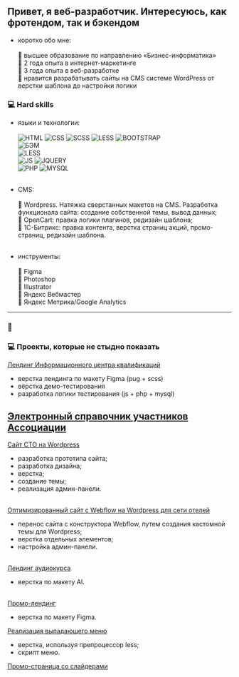 ## Привет, я веб-разработчик. Интересуюсь, как фротендом, так и бэкендом

- коротко обо мне:<br><br>
📍 высшее образование по направлению «Бизнес-информатика»<br>
📍 2 года опыта в интернет-маркетинге<br>
📍 3 года опыта в веб-разработке<br>
📍 нравится разрабатывать сайты на CMS системе WordPress от верстки шаблона до настройки логики

### 💻 Hard skills

- языки и технологии:<br><br>
![HTML](https://img.shields.io/badge/-html-orange)
![CSS](https://img.shields.io/badge/-css-green)
![SCSS](https://img.shields.io/badge/-scss-blueviolet)
![LESS](https://img.shields.io/badge/-less-blue)
![BOOTSTRAP](https://img.shields.io/badge/-bootstrap-blueviolet)<br>
![БЭМ](https://img.shields.io/badge/-bem-blue)<br>
![LESS](https://img.shields.io/badge/-gulp-red)<br>
![JS](https://img.shields.io/badge/-js-yellow)
![JQUERY](https://img.shields.io/badge/-jquery-blue)<br>
![PHP](https://img.shields.io/badge/-php-blue)
![MYSQL](https://img.shields.io/badge/-mysql-blue)<br><br>

- CMS:<br><br>
📍 Wordpress. Натяжка сверстанных макетов на CMS. Разработка функционала сайта: создание собственной темы, вывод данных;<br>
📍 OpenCart: правка логики плагинов, редизайн шаблона;<br>
📍 1С-Битрикс: правка контента, верстка страниц акций, промо-страниц, редизайн шаблона.<br><br>

- инструменты:<br><br>
📍 Figma <br>
📍 Photoshop<br>
📍 Illustrator<br>
📍 Яндекс Вебмастер <br>
📍 Яндекс Метрика/Google Analytics

<hr>

### 🔗 &nbsp;

### 💻 Проекты, которые не стыдно показать

[Лендинг Информационного центра квалификаций](https://infonok.ru/)
- верстка лендинга по макету Figma (pug + scss)
- вёрстка демо-тестирования
- разработка логики тестирования (js + php + mysql)

[Электронный справочник участников Ассоциации](https://opsr.ru/)
- 

[Сайт СТО на Wordpress](https://trans-hub.ru/)
- разработка прототипа сайта;
- разработка дизайна;
- верстка;
- создание темы;
- реализация админ-панели.<br><br>

[Оптимизированный сайт с Webflow на Wordpress для сети отелей](https://www.kravtgroup.com/)
- перенос сайта с конструктора Webflow, путем создания кастомной темы для Wordpress;
- верстка отдельных элементов;
- настройка админ-панели.<br><br>

[Лендинг аудиокурса](https://language-efficiency.com/jane_stories/)
- верстка по макету AI.<br><br>

[Промо-лендинг](https://langme.ru/lk/promo/summer-21.php)
- верстка по макету Figma.

[Реализация выпадающего меню](http://s98172cd.beget.tech/test9/)
- верстка, используя препроцессор less;
- скрипт меню.

[Промо-страница со слайдерами](http://s98172cd.beget.tech/test6/)

